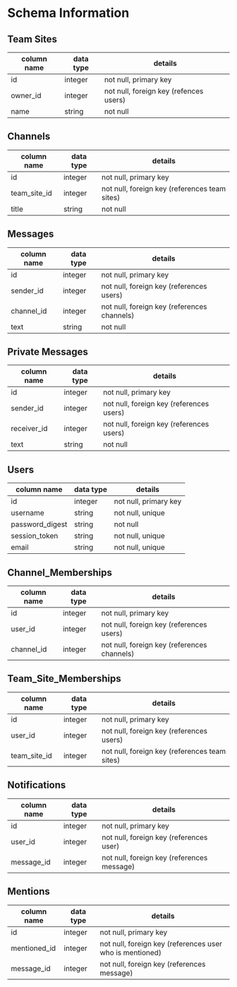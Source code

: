 # Schema Information

## Team Sites
column name    | data type | details
---------------|-----------|-----------------------
id             | integer   | not null, primary key
owner_id       | integer   | not null, foreign key (refences users)
name           | string    | not null

## Channels
column name    | data type | details
---------------|-----------|-----------------------
id             | integer   | not null, primary key
team_site_id   | integer   | not null, foreign key (references team sites)
title          | string    | not null

## Messages
column name      | data type | details
-----------------|-----------|-----------------------
id               | integer   | not null, primary key
sender_id        | integer   | not null, foreign key (references users)
channel_id       | integer   | not null, foreign key (references channels)
text             | string    | not null

## Private Messages
column name      | data type | details
-----------------|-----------|-----------------------
id               | integer   | not null, primary key
sender_id        | integer   | not null, foreign key (references users)
receiver_id      | integer   | not null, foreign key (references users)
text             | string    | not null

## Users
column name    | data type | details
---------------|-----------|-----------------------
id             | integer   | not null, primary key
username       | string    | not null, unique
password_digest| string    | not null
session_token  | string    | not null, unique
email          | string    | not null, unique

## Channel_Memberships
column name    | data type | details
---------------|-----------|-----------------------
id             | integer   | not null, primary key
user_id        | integer   | not null, foreign key (references users)
channel_id     | integer   | not null, foreign key (references channels)

## Team_Site_Memberships
column name    | data type | details
---------------|-----------|-----------------------
id             | integer   | not null, primary key
user_id        | integer   | not null, foreign key (references users)
team_site_id   | integer   | not null, foreign key (references team sites)

## Notifications
column name    | data type | details
---------------|-----------|-----------------------
id             | integer   | not null, primary key
user_id        | integer   | not null, foreign key (references user)
message_id     | integer   | not null, foreign key (references message)

## Mentions
column name    | data type | details
---------------|-----------|-----------------------
id             | integer   | not null, primary key
mentioned_id   | integer   | not null, foreign key (references user who is mentioned)
message_id     | integer   | not null, foreign key (references message)
